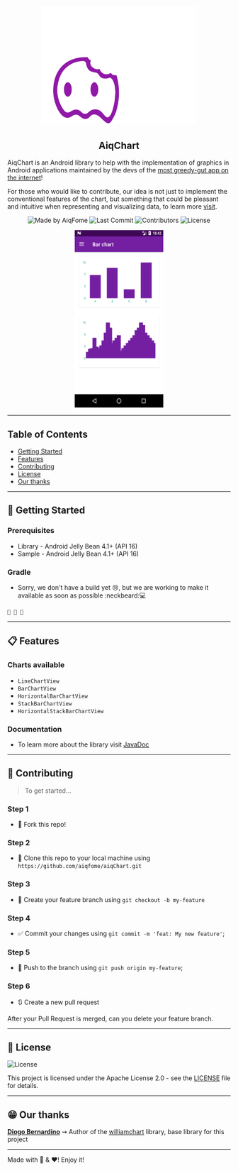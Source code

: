 <h1 align="center">
  <a href="https://github.com/aiqfome/aiqChart">
    <img alt="aiqChart Logo" src="./readme/logo.gif" width="350px" />
  </a>
</h1>

<h2 align="center">
  AiqChart
</h2>

<p align="">AiqChart is an Android library to help with the implementation of graphics in Android applications maintained by the devs of the <a href="https://aiqfome.com/">most greedy-gut app on the internet</a>!</p>
<p>For those who would like to contribute, our idea is not just to implement the conventional features of the chart, but something that could be pleasant and intuitive when representing and visualizing data, to learn more <a href="#-contributing">visit</a>.</p>

<p align="center">
  <a href="https://github.com/aiqfome" style="text-decoration:none" target="_blank">
    <img alt="Made by AiqFome" src="https://img.shields.io/badge/made%20by-aiqfome-blueviolet">
  </a>

  <a href="https://github.com/aiqfome/aiqChart/commits" style="text-decoration:none" target="_blank">
    <img alt="Last Commit" src="https://img.shields.io/github/last-commit/aiqfome/aiqChart">
  </a>

  <a href="https://github.com/aiqfome/aiqChart/graphs/contributors" style="text-decoration:none" target="_blank">
    <img alt="Contributors" src="https://img.shields.io/github/contributors/aiqfome/aiqChart">
  </a>

  <a href="LICENSE" style="text-decoration: none">
    <img alt="License" src="https://img.shields.io/github/license/aiqfome/aiqChart">
  </a>
</p>

<p align="center">
  <img src="./readme/bar_char_demo.png" width="200" height="400" />
</p>

---

## Table of Contents

<ul>
  <li><a href="#-getting-started">Getting Started</a></li>
  <li><a href="#-features">Features</a></li>
  <li><a href="#-contributing">Contributing</a></li>
  <li><a href="#-license">License</a></li>
  <li><a href="#-our-thanks">Our thanks</a></li>
</ul>

---

## 🚀 Getting Started

### Prerequisites

- Library - Android Jelly Bean 4.1+ (API 16)
- Sample - Android Jelly Bean 4.1+ (API 16)

### Gradle

- Sorry, we don't have a build yet :cry:, but we are working to make it available as soon as possible :neckbeard::computer:

```
🙈 🙉 🙊
```

---

## 📋 Features

### Charts available
* ``LineChartView``
* ``BarChartView``
* ``HorizontalBarChartView``
* ``StackBarChartView``
* ``HorizontalStackBarChartView``


### Documentation
- To learn more about the library visit [JavaDoc](https://aiqfome.github.io/aiqChart/javadoc)

---

## 🤔 Contributing

> To get started...

### Step 1

- 🍴 Fork this repo!

### Step 2

- 👯 Clone this repo to your local machine using `https://github.com/aiqfome/aiqChart.git`

### Step 3

- 🎋 Create your feature branch using `git checkout -b my-feature`

### Step 4

- ✅ Commit your changes using `git commit -m 'feat: My new feature'`;

### Step 5

- 📌 Push to the branch using `git push origin my-feature`;

### Step 6

- 🔃 Create a new pull request

After your Pull Request is merged, can you delete your feature branch.

---

## 📝 License

<a href="LICENSE" style="text-decoration: none">
  <img alt="License" src="https://img.shields.io/github/license/aiqfome/aiqChart">
</a>

This project is licensed under the Apache License 2.0 - see the [LICENSE](LICENSE) file for details.

---

## 😁 Our thanks

**[Diogo Bernardino](https://github.com/diogobernardino)** ⇝ Author of the [williamchart](https://github.com/diogobernardino/williamchart) library, base library for this project

---

Made with :pizza: & :hearts:! Enjoy it!
